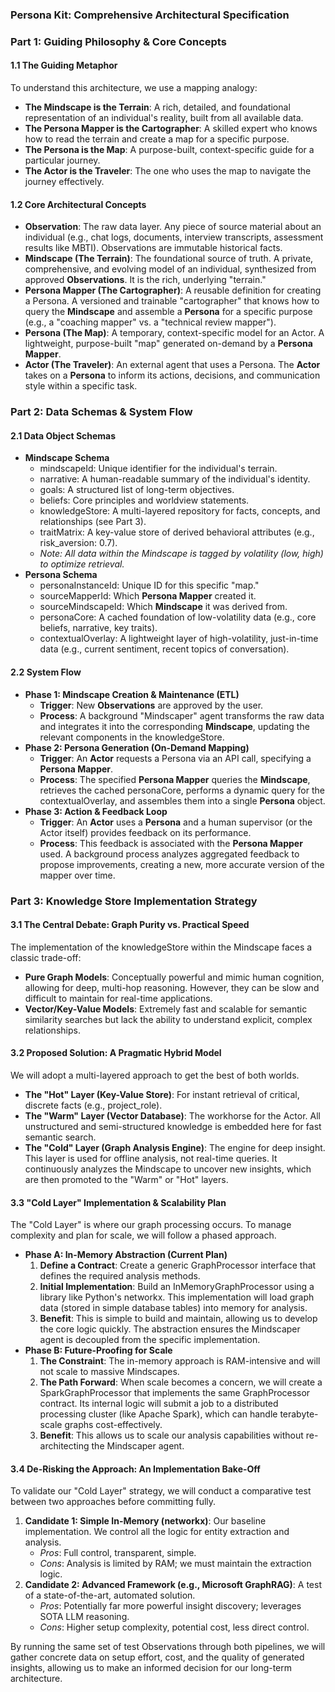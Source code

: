 ### **Persona Kit: Comprehensive Architectural Specification**

### **Part 1: Guiding Philosophy & Core Concepts**

#### **1.1 The Guiding Metaphor**

To understand this architecture, we use a mapping analogy:

* **The Mindscape is the Terrain**: A rich, detailed, and foundational representation of an individual's reality, built from all available data.  
* **The Persona Mapper is the Cartographer**: A skilled expert who knows how to read the terrain and create a map for a specific purpose.  
* **The Persona is the Map**: A purpose-built, context-specific guide for a particular journey.  
* **The Actor is the Traveler**: The one who uses the map to navigate the journey effectively.

#### **1.2 Core Architectural Concepts**

* **Observation**: The raw data layer. Any piece of source material about an individual (e.g., chat logs, documents, interview transcripts, assessment results like MBTI). Observations are immutable historical facts.  
* **Mindscape (The Terrain)**: The foundational source of truth. A private, comprehensive, and evolving model of an individual, synthesized from approved **Observations**. It is the rich, underlying "terrain."  
* **Persona Mapper (The Cartographer)**: A reusable definition for creating a Persona. A versioned and trainable "cartographer" that knows how to query the **Mindscape** and assemble a **Persona** for a specific purpose (e.g., a "coaching mapper" vs. a "technical review mapper").  
* **Persona (The Map)**: A temporary, context-specific model for an Actor. A lightweight, purpose-built "map" generated on-demand by a **Persona Mapper**.  
* **Actor (The Traveler)**: An external agent that uses a Persona. The **Actor** takes on a **Persona** to inform its actions, decisions, and communication style within a specific task.

### **Part 2: Data Schemas & System Flow**

#### **2.1 Data Object Schemas**

* **Mindscape Schema**  
  * mindscapeId: Unique identifier for the individual's terrain.  
  * narrative: A human-readable summary of the individual's identity.  
  * goals: A structured list of long-term objectives.  
  * beliefs: Core principles and worldview statements.  
  * knowledgeStore: A multi-layered repository for facts, concepts, and relationships (see Part 3).  
  * traitMatrix: A key-value store of derived behavioral attributes (e.g., risk\_aversion: 0.7).  
  * *Note: All data within the Mindscape is tagged by volatility (low, high) to optimize retrieval.*  
* **Persona Schema**  
  * personaInstanceId: Unique ID for this specific "map."  
  * sourceMapperId: Which **Persona Mapper** created it.  
  * sourceMindscapeId: Which **Mindscape** it was derived from.  
  * personaCore: A cached foundation of low-volatility data (e.g., core beliefs, narrative, key traits).  
  * contextualOverlay: A lightweight layer of high-volatility, just-in-time data (e.g., current sentiment, recent topics of conversation).

#### **2.2 System Flow**

* **Phase 1: Mindscape Creation & Maintenance (ETL)**  
  * **Trigger**: New **Observations** are approved by the user.  
  * **Process**: A background "Mindscaper" agent transforms the raw data and integrates it into the corresponding **Mindscape**, updating the relevant components in the knowledgeStore.  
* **Phase 2: Persona Generation (On-Demand Mapping)**  
  * **Trigger**: An **Actor** requests a Persona via an API call, specifying a **Persona Mapper**.  
  * **Process**: The specified **Persona Mapper** queries the **Mindscape**, retrieves the cached personaCore, performs a dynamic query for the contextualOverlay, and assembles them into a single **Persona** object.  
* **Phase 3: Action & Feedback Loop**  
  * **Trigger**: An **Actor** uses a **Persona** and a human supervisor (or the Actor itself) provides feedback on its performance.  
  * **Process**: This feedback is associated with the **Persona Mapper** used. A background process analyzes aggregated feedback to propose improvements, creating a new, more accurate version of the mapper over time.

### **Part 3: Knowledge Store Implementation Strategy**

#### **3.1 The Central Debate: Graph Purity vs. Practical Speed**

The implementation of the knowledgeStore within the Mindscape faces a classic trade-off:

* **Pure Graph Models**: Conceptually powerful and mimic human cognition, allowing for deep, multi-hop reasoning. However, they can be slow and difficult to maintain for real-time applications.  
* **Vector/Key-Value Models**: Extremely fast and scalable for semantic similarity searches but lack the ability to understand explicit, complex relationships.

#### **3.2 Proposed Solution: A Pragmatic Hybrid Model**

We will adopt a multi-layered approach to get the best of both worlds.

* **The "Hot" Layer (Key-Value Store)**: For instant retrieval of critical, discrete facts (e.g., project\_role).  
* **The "Warm" Layer (Vector Database)**: The workhorse for the Actor. All unstructured and semi-structured knowledge is embedded here for fast semantic search.  
* **The "Cold" Layer (Graph Analysis Engine)**: The engine for deep insight. This layer is used for offline analysis, not real-time queries. It continuously analyzes the Mindscape to uncover new insights, which are then promoted to the "Warm" or "Hot" layers.

#### **3.3 "Cold Layer" Implementation & Scalability Plan**

The "Cold Layer" is where our graph processing occurs. To manage complexity and plan for scale, we will follow a phased approach.

* **Phase A: In-Memory Abstraction (Current Plan)**  
  1. **Define a Contract**: Create a generic GraphProcessor interface that defines the required analysis methods.  
  2. **Initial Implementation**: Build an InMemoryGraphProcessor using a library like Python's networkx. This implementation will load graph data (stored in simple database tables) into memory for analysis.  
  3. **Benefit**: This is simple to build and maintain, allowing us to develop the core logic quickly. The abstraction ensures the Mindscaper agent is decoupled from the specific implementation.  
* **Phase B: Future-Proofing for Scale**  
  1. **The Constraint**: The in-memory approach is RAM-intensive and will not scale to massive Mindscapes.  
  2. **The Path Forward**: When scale becomes a concern, we will create a SparkGraphProcessor that implements the same GraphProcessor contract. Its internal logic will submit a job to a distributed processing cluster (like Apache Spark), which can handle terabyte-scale graphs cost-effectively.  
  3. **Benefit**: This allows us to scale our analysis capabilities without re-architecting the Mindscaper agent.

#### **3.4 De-Risking the Approach: An Implementation Bake-Off**

To validate our "Cold Layer" strategy, we will conduct a comparative test between two approaches before committing fully.

1. **Candidate 1: Simple In-Memory (networkx)**: Our baseline implementation. We control all the logic for entity extraction and analysis.  
   * *Pros*: Full control, transparent, simple.  
   * *Cons*: Analysis is limited by RAM; we must maintain the extraction logic.  
2. **Candidate 2: Advanced Framework (e.g., Microsoft GraphRAG)**: A test of a state-of-the-art, automated solution.  
   * *Pros*: Potentially far more powerful insight discovery; leverages SOTA LLM reasoning.  
   * *Cons*: Higher setup complexity, potential cost, less direct control.

By running the same set of test Observations through both pipelines, we will gather concrete data on setup effort, cost, and the quality of generated insights, allowing us to make an informed decision for our long-term architecture.